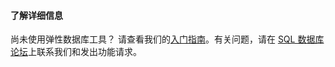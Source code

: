 #### 了解详细信息

尚未使用弹性数据库工具？ 请查看我们的[入门指南](/documentation/articles/sql-database-elastic-scale-get-started/)。有关问题，请在 [SQL 数据库论坛](https://social.msdn.microsoft.com/Forums/zh-cn/home?forum=windowsazurezhchs)上联系我们和发出功能请求。

<!---HONumber=69-->